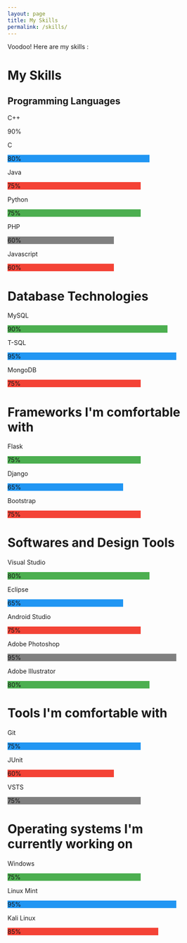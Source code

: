 ```yaml
---
layout: page
title: My Skills
permalink: /skills/
---
```


Voodoo! Here are my skills :
<html>
<head>
<meta name="viewport" content="width=device-width, initial-scale=1">
<style>
* {box-sizing: border-box}

.container {
  width: 100%;
  background-color: #ddd;
}

.skills {
  text-align: right;
  padding: 10px;
  color: white;
}

.cpp {width: 90%; background-color: #4CAF50;}
.c {width: 80%; background-color: #2196F3;}
.java {width: 75%; background-color: #f44336;}
.php {width: 60%; background-color: #808080;}
.python {width: 75%; background-color: #4CAF50;}
.javascript {width: 60%; background-color: #f44336;}
.mysql {width: 90%; background-color: #4CAF50;}
.tsql {width: 95%; background-color: #2196F3;}
.mongodb {width: 75%; background-color: #f44336;}
.flask {width: 75%; background-color: #4CAF50;}
.django {width: 65%; background-color: #2196F3;}
.bootstrap {width: 75%; background-color: #f44336;}
.visualstudio {width: 80%; background-color: #4CAF50;}
.eclipse {width: 65%; background-color: #2196F3;}
.androidstudio {width: 75%; background-color: #f44336;}
.photoshop {width: 95%; background-color: #808080;}
.illustrator {width: 80%; background-color: #4CAF50;}
.git {width: 75%; background-color: #2196F3;}
.junit {width: 60%; background-color: #f44336;}
.vsts {width: 75%; background-color: #808080;}
.windows {width: 75%; background-color: #4CAF50;}
.linux {width: 95%; background-color: #2196F3;}
.kali {width: 85%; background-color: #f44336;}
</style>
</head>
<body>

<h1>My Skills</h1>
<h2>Programming Languages</h2>
<p>C++</p>
<div class="container">
  <div class="skills cpp">90%</div>
</div>

<p>C</p>
<div class="container">
  <div class="skills c">80%</div>
</div>

<p>Java</p>
<div class="container">
  <div class="skills java">75%</div>
</div>

<p>Python</p>
<div class="container">
  <div class="skills python">75%</div>
</div>

<p>PHP</p>
<div class="container">
  <div class="skills php">60%</div>
</div>

<p>Javascript</p>
<div class="container">
  <div class="skills javascript">60%</div>
</div>

<h1>Database Technologies</h1>
<p>MySQL</p>
<div class="container">
  <div class="skills mysql">90%</div>
</div>
<p>T-SQL</p>
<div class="container">
  <div class="skills tsql">95%</div>
</div>
<p>MongoDB</p>
<div class="container">
  <div class="skills mongodb">75%</div>
</div>

<h1>Frameworks I'm comfortable with</h1>
<p>Flask</p>
<div class="container">
  <div class="skills flask">75%</div>
</div>
<p>Django</p>
<div class="container">
  <div class="skills django">65%</div>
</div>
<p>Bootstrap</p>
<div class="container">
  <div class="skills bootstrap">75%</div>
</div>

<h1> Softwares and Design Tools</h1>
<p>Visual Studio</p>
<div class="container">
  <div class="skills visualstudio">80%</div>
</div>
<p>Eclipse</p>
<div class="container">
  <div class="skills eclipse">65%</div>
</div>
<p>Android Studio</p>
<div class="container">
  <div class="skills androidstudio">75%</div>
</div>
<p>Adobe Photoshop</p>
<div class="container">
  <div class="skills photoshop">95%</div>
</div>
<p>Adobe Illustrator</p>
<div class="container">
  <div class="skills illustrator">80%</div>
</div>
<h1>Tools I'm comfortable with</h1>
<p>Git</p>
<div class="container">
  <div class="skills git">75%</div>
</div>
<p>JUnit</p>
<div class="container">
  <div class="skills junit">60%</div>
</div>
<p>VSTS</p>
<div class="container">
  <div class="skills vsts">75%</div>
</div>

<h1>Operating systems I'm currently working on</h1>
<p>Windows</p>
<div class="container">
  <div class="skills windows">75%</div>
</div>
<p>Linux Mint</p>
<div class="container">
  <div class="skills linux">95%</div>
</div>
<p>Kali Linux</p>
<div class="container">
  <div class="skills kali">85%</div>
</div>
</body>
</html>